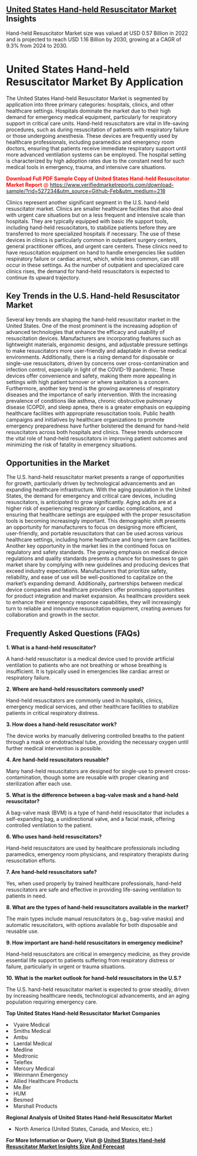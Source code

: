 <h2><a href="https://www.verifiedmarketreports.com/download-sample/?rid=527234&amp;utm_source=Github-Feb&amp;utm_medium=218" target="_blank">United States Hand-held Resuscitator Market</a> Insights</h2><p>Hand-held Resuscitator Market size was valued at USD 0.57 Billion in 2022 and is projected to reach USD 1.16 Billion by 2030, growing at a CAGR of 9.3% from 2024 to 2030.</p><p> <h1>United States Hand-held Resuscitator Market By Application</h1> <p>The United States Hand-held Resuscitator Market is segmented by application into three primary categories: hospitals, clinics, and other healthcare settings. Hospitals dominate the market due to their high demand for emergency medical equipment, particularly for respiratory support in critical care units. Hand-held resuscitators are vital in life-saving procedures, such as during resuscitation of patients with respiratory failure or those undergoing anesthesia. These devices are frequently used by healthcare professionals, including paramedics and emergency room doctors, ensuring that patients receive immediate respiratory support until more advanced ventilation systems can be employed. The hospital setting is characterized by high adoption rates due to the constant need for such medical tools in emergency, trauma, and intensive care situations. <p><span class=""><span style="color: #ff0000;"><strong>Download Full PDF Sample Copy of United States Hand-held Resuscitator Market Report</strong> @ </span><a href="https://www.verifiedmarketreports.com/download-sample/?rid=527234&amp;utm_source=Github-Feb&amp;utm_medium=218" target="_blank">https://www.verifiedmarketreports.com/download-sample/?rid=527234&amp;utm_source=Github-Feb&amp;utm_medium=218</a></span></p></p> <p>Clinics represent another significant segment in the U.S. hand-held resuscitator market. Clinics are smaller healthcare facilities that also deal with urgent care situations but on a less frequent and intensive scale than hospitals. They are typically equipped with basic life support tools, including hand-held resuscitators, to stabilize patients before they are transferred to more specialized hospitals if necessary. The use of these devices in clinics is particularly common in outpatient surgery centers, general practitioner offices, and urgent care centers. These clinics need to have resuscitation equipment on hand to handle emergencies like sudden respiratory failure or cardiac arrest, which, while less common, can still occur in these settings. As the number of outpatient and specialized care clinics rises, the demand for hand-held resuscitators is expected to continue its upward trajectory. <h2>Key Trends in the U.S. Hand-held Resuscitator Market</h2> <p>Several key trends are shaping the hand-held resuscitator market in the United States. One of the most prominent is the increasing adoption of advanced technologies that enhance the efficacy and usability of resuscitation devices. Manufacturers are incorporating features such as lightweight materials, ergonomic designs, and adjustable pressure settings to make resuscitators more user-friendly and adaptable in diverse medical environments. Additionally, there is a rising demand for disposable or single-use resuscitators, driven by concerns over cross-contamination and infection control, especially in light of the COVID-19 pandemic. These devices offer convenience and safety, making them more appealing in settings with high patient turnover or where sanitation is a concern. Furthermore, another key trend is the growing awareness of respiratory diseases and the importance of early intervention. With the increasing prevalence of conditions like asthma, chronic obstructive pulmonary disease (COPD), and sleep apnea, there is a greater emphasis on equipping healthcare facilities with appropriate resuscitation tools. Public health campaigns and initiatives by healthcare organizations to promote emergency preparedness have further bolstered the demand for hand-held resuscitators across both hospitals and clinics. These trends underscore the vital role of hand-held resuscitators in improving patient outcomes and minimizing the risk of fatality in emergency situations. <h2>Opportunities in the Market</h2> <p>The U.S. hand-held resuscitator market presents a range of opportunities for growth, particularly driven by technological advancements and an expanding healthcare infrastructure. With the aging population in the United States, the demand for emergency and critical care devices, including resuscitators, is anticipated to grow significantly. Aging adults are at a higher risk of experiencing respiratory or cardiac complications, and ensuring that healthcare settings are equipped with the proper resuscitation tools is becoming increasingly important. This demographic shift presents an opportunity for manufacturers to focus on designing more efficient, user-friendly, and portable resuscitators that can be used across various healthcare settings, including home healthcare and long-term care facilities. Another key opportunity in the market lies in the continued focus on regulatory and safety standards. The growing emphasis on medical device regulations and quality standards presents a chance for businesses to gain market share by complying with new guidelines and producing devices that exceed industry expectations. Manufacturers that prioritize safety, reliability, and ease of use will be well-positioned to capitalize on the market’s expanding demand. Additionally, partnerships between medical device companies and healthcare providers offer promising opportunities for product integration and market expansion. As healthcare providers seek to enhance their emergency response capabilities, they will increasingly turn to reliable and innovative resuscitation equipment, creating avenues for collaboration and growth in the sector. <h2>Frequently Asked Questions (FAQs)</h2> <p><strong>1. What is a hand-held resuscitator?</strong></p> <p>A hand-held resuscitator is a medical device used to provide artificial ventilation to patients who are not breathing or whose breathing is insufficient. It is typically used in emergencies like cardiac arrest or respiratory failure.</p> <p><strong>2. Where are hand-held resuscitators commonly used?</strong></p> <p>Hand-held resuscitators are commonly used in hospitals, clinics, emergency medical services, and other healthcare facilities to stabilize patients in critical respiratory distress.</p> <p><strong>3. How does a hand-held resuscitator work?</strong></p> <p>The device works by manually delivering controlled breaths to the patient through a mask or endotracheal tube, providing the necessary oxygen until further medical intervention is possible.</p> <p><strong>4. Are hand-held resuscitators reusable?</strong></p> <p>Many hand-held resuscitators are designed for single-use to prevent cross-contamination, though some are reusable with proper cleaning and sterilization after each use.</p> <p><strong>5. What is the difference between a bag-valve mask and a hand-held resuscitator?</strong></p> <p>A bag-valve mask (BVM) is a type of hand-held resuscitator that includes a self-expanding bag, a unidirectional valve, and a facial mask, offering controlled ventilation to the patient.</p> <p><strong>6. Who uses hand-held resuscitators?</strong></p> <p>Hand-held resuscitators are used by healthcare professionals including paramedics, emergency room physicians, and respiratory therapists during resuscitation efforts.</p> <p><strong>7. Are hand-held resuscitators safe?</strong></p> <p>Yes, when used properly by trained healthcare professionals, hand-held resuscitators are safe and effective in providing life-saving ventilation to patients in need.</p> <p><strong>8. What are the types of hand-held resuscitators available in the market?</strong></p> <p>The main types include manual resuscitators (e.g., bag-valve masks) and automatic resuscitators, with options available for both disposable and reusable use.</p> <p><strong>9. How important are hand-held resuscitators in emergency medicine?</strong></p> <p>Hand-held resuscitators are critical in emergency medicine, as they provide essential life support to patients suffering from respiratory distress or failure, particularly in urgent or trauma situations.</p> <p><strong>10. What is the market outlook for hand-held resuscitators in the U.S.?</strong></p> <p>The U.S. hand-held resuscitator market is expected to grow steadily, driven by increasing healthcare needs, technological advancements, and an aging population requiring emergency care.</p> </p><p><strong>Top United States Hand-held Resuscitator Market Companies</strong></p><div data-test-id=""><p><li>Vyaire Medical</li><li> Smiths Medical</li><li> Ambu</li><li> Laerdal Medical</li><li> Medline</li><li> Medtronic</li><li> Teleflex</li><li> Mercury Medical</li><li> Weinmann Emergency</li><li> Allied Healthcare Products</li><li> Me.Ber</li><li> HUM</li><li> Besmed</li><li> Marshall Products</li></p><div><strong>Regional Analysis of&nbsp;United States Hand-held Resuscitator Market</strong></div><ul><li dir="ltr"><p dir="ltr">North America&nbsp;(United States, Canada, and Mexico, etc.)</p></li></ul><p><strong>For More Information or Query, Visit @&nbsp;</strong><strong><a href="https://www.verifiedmarketreports.com/product/hand-held-resuscitator-market/?utm_source=Github-Feb&amp;utm_medium=218" target="_blank">United States Hand-held Resuscitator Market Insights Size And Forecast</a></strong></p></div>
